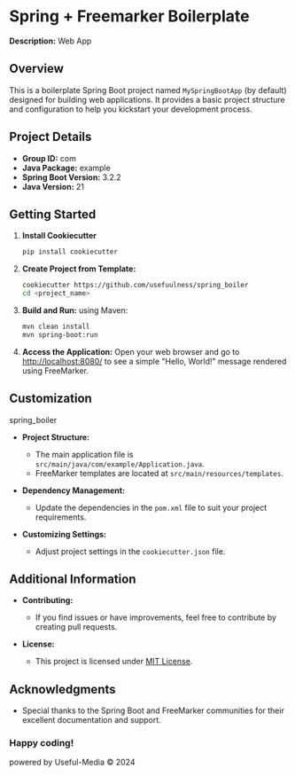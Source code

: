 
# Spring + Freemarker Boilerplate 

**Description:** Web App

## Overview

This is a boilerplate Spring Boot project named `MySpringBootApp` (by default) designed for building web applications. It provides a basic project structure and configuration to help you kickstart your development process.

## Project Details

- **Group ID:** com
- **Java Package:** example
- **Spring Boot Version:** 3.2.2
- **Java Version:** 21

## Getting Started

1. **Install Cookiecutter**
   ```bash
   pip install cookiecutter
   ```

2. **Create Project from Template:**
   ```bash
   cookiecutter https://github.com/usefuulness/spring_boiler
   cd <project_name>
   ```

3. **Build and Run:**
    using Maven:
     ```bash
     mvn clean install
     mvn spring-boot:run
     ```

4. **Access the Application:**
   Open your web browser and go to [http://localhost:8080/](http://localhost:8080/) to see a simple "Hello, World!" message rendered using FreeMarker.

## Customization
spring_boiler
- **Project Structure:**
  - The main application file is `src/main/java/com/example/Application.java`.
  - FreeMarker templates are located at `src/main/resources/templates`.

- **Dependency Management:**
  - Update the dependencies in the `pom.xml` file to suit your project requirements.

- **Customizing Settings:**
  - Adjust project settings in the `cookiecutter.json` file.

## Additional Information

- **Contributing:**
  - If you find issues or have improvements, feel free to contribute by creating pull requests.

- **License:**
  - This project is licensed under [MIT License](LICENSE).

## Acknowledgments

- Special thanks to the Spring Boot and FreeMarker communities for their excellent documentation and support.

### Happy coding!

powered by Useful-Media © 2024
